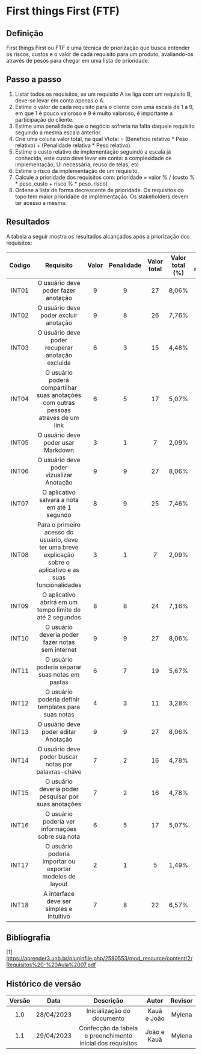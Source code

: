 # First things First (FTF)

## Definição

First things First ou FTF é uma técnica de priorização que busca entender os riscos, custos e o valor de cada requisito para um produto, avaliando-os através de pesos para chegar em uma lista de prioridade.

## Passo a passo

1. Listar todos os requisitos, se um requisito A se liga com um requisito B, deve-se levar em conta apenas o A.
2. Estime o valor de cada requisito para o cliente com uma escala de 1 a 9, em que 1 é pouco valoroso e 9 é muito valoroso, é importante a participação do cliente.
3. Estime uma penalidade que o negócio sofreria na falta daquele requisito seguindo a mesma escala anterior.
4. Crie uma coluna valor total, na qual Vtotal = (Beneficio relativo * Peso relativo) + (Penalidade relativa * Peso relativo).
5. Estime o custo relativo de implementação seguindo a escala já conhecida, este custo deve levar em conta: a complexidade de implementação, UI necessária, reúso de telas, etc
6. Estime o risco da implementação de um requisito.
7. Calcule a prioridade dos requisitos com: prioridade = valor % / (custo % * peso_custo + risco % * peso_risco)
8. Ordene a lista de forma decrescente de prioridade. Os requisitos do topo tem maior prioridade de implementação. Os stakeholders devem ter acesso a mesma.

## Resultados

A tabela a seguir mostra os resultados alcançados após a priorização dos requisitos:

| Código | Requisito | Valor | Penalidade | Valor total | Valor total (%)| Custo relativo | Custo (%) | Risco |Risco (%) |Prioridade |
| :--------: | :----: | :----: | :-----: | :----: | :-----: | :-----: | :-----: | :-----: | :-----: | :----: | 
| INT01  | O usuário deve poder fazer anotação   | 9     | 9          | 27   | 8,06%     | 3  | 5,17%     | 2              | 4,44%   | 0,84       |
| INT02  | O usuário deve poder excluir anotação  | 9     | 8          | 26  | 7,76%     | 2    | 3,45%     | 1              | 2,22%   | 1,37       |
| INT03  | O usuário deve poder recuperar anotação excluida    | 6     | 3  | 15   | 4,48%     | 5   | 8,62%     | 4         | 8,89%   | 0,26       |
| INT04  | O usuário poderá compartilhar suas anotações com outras pessoas atraves de um link | 6 | 5  | 17 | 5,07%     | 2  | 3,45%     | 4   | 8,89%   | 0,41       |
| INT05  | O usuário deve poder usar Markdown  | 3     | 1          | 7   | 2,09%     | 6   | 10,34%    | 5              | 11,11%  | 0,10       |
| INT06  | O usuário deve poder vizualizar Anotação    | 9     | 9 | 27 | 8,06%     | 2     | 3,45%     | 1              | 2,22%   | 1,42       |
| INT07  | O aplicativo salvará a nota em até 1 segundo  | 8     | 9  | 25  | 7,46%     | 2    | 3,45%     | 1              | 2,22%   | 1,32       |
| INT08  | Para o primeiro acesso do usuário, deve ter uma breve explicação sobre o aplicativo e as suas funcionalidades | 3 | 1  | 7   | 2,09%     | 1   | 1,72%     | 2       | 4,44%   | 0,34       |
| INT09  | O aplicativo abrirá em um tempo limite de até 2 segundos   | 8     | 8  | 24 |  7,16%     | 3   | 5,17%     | 2       | 4,44%   | 0,74    |
| INT10  | O usuário deveria poder fazer notas sem internet  | 9 | 9   | 27   | 8,06%     | 5     | 8,62%     | 3              | 6,67%   | 0,53       |
| INT11  | O usuário poderia separar suas notas em pastas | 6 | 7   | 19          | 5,67%     | 1  | 1,72%     | 2               | 4,44%   | 0,92       |
| INT12  | O usuário poderia definir templates para suas notas  | 4     | 3          | 11   | 3,28%     | 5   | 8,62%     | 4   | 8,89%   | 0,19       |
| INT13 | O usuário deve poder editar Anotação               | 9     | 9     | 27   | 8,06% | 1|1,72%        | 1|2,22%        | 2,04    |
| INT14 | O usuário deve poder buscar notas por palavras-chave | 7     | 2     | 16   | 4,78% |2| 3,45%  |2      | 4,44%        | 0,61    |
| INT15 | O usuário deveria poder pesquisar por suas anotações | 7     | 2     | 16   | 4,78% | 2| 3,45%     |2   | 4,44%        | 0,61    |
| INT16 | O usuário poderia ver informações sobre sua nota   | 6     | 5     | 17   | 5,07% |4| 6,90% |2       | 4,44%        | 0,45    |
| INT17 | O usuário poderia importar ou exportar modelos de layout | 2     | 1     | 5    | 1,49% |7| 12,07%  |5     | 11,11%       | 0,06    |
| INT18 | A interface deve ser simples e intuitivo           | 7     | 8     | 22   | 6,57% |5| 8,62%     |2   | 4,44%        | 0,50    |


## Bibliografia

[1] https://aprender3.unb.br/pluginfile.php/2580553/mod_resource/content/2/Requisitos%20-%20Aula%2007.pdf

## Histórico de versão
| Versão | Data | Descrição | Autor | Revisor |
| :----: | :--: | :-------: | :---: | :-----: |
| 1.0 | 28/04/2023 | Inicialização do documento | Kauã e João | Mylena |
| 1.1 | 29/04/2023 | Confecção da tabela e preenchimento inicial dos requisitos | João e Kauã | Mylena |
